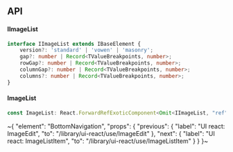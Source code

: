 

## API

#### IImageList

```ts
interface IImageList extends IBaseElement {
    version?: 'standard' | 'vowen' | 'masonry';
    gap?: number | Record<TValueBreakpoints, number>;
    rowGap?: number | Record<TValueBreakpoints, number>;
    columnGap?: number | Record<TValueBreakpoints, number>;
    columns?: number | Record<TValueBreakpoints, number>;
}
```

#### ImageList

```ts
const ImageList: React.ForwardRefExoticComponent<Omit<IImageList, "ref"> & React.RefAttributes<unknown>>;
```


~{
  "element": "BottomNavigation",
  "props": {
    "previous": {
      "label": "UI react: ImageEdit",
      "to": "/library/ui-react/use/ImageEdit"
    },
    "next": {
      "label": "UI react: ImageListItem",
      "to": "/library/ui-react/use/ImageListItem"
    }
  }
}~
